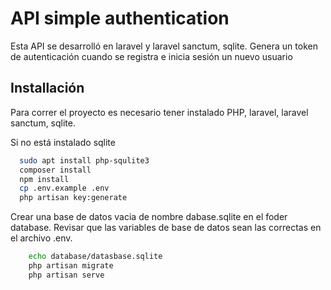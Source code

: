 # API simple authentication

Esta API se desarrolló en laravel y laravel sanctum, sqlite. Genera un token de autenticación cuando se registra e inicia sesión un nuevo usuario

## Installación

Para correr el proyecto es necesario tener instalado PHP, laravel, laravel sanctum, sqlite.

Si no está instalado sqlite 
```bash
  sudo apt install php-squlite3
  composer install
  npm install
  cp .env.example .env
  php artisan key:generate
```

Crear una base de datos vacia de nombre dabase.sqlite en el foder database. Revisar que las variables de base de datos sean las correctas en el archivo .env.


```bash
    echo database/datasbase.sqlite
    php artisan migrate
    php artisan serve
```


    

